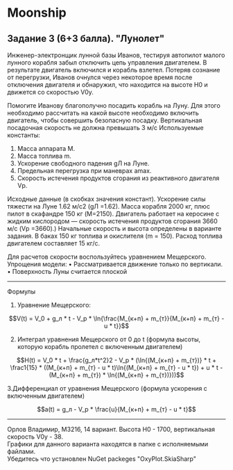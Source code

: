 # Moonship

## Задание 3 (6+3 балла). "Лунолет"

Инженер-электронщик лунной базы Иванов, тестируя автопилот малого лунного корабля
забыл отключить цепь управления двигателем. В результате двигатель включился и корабль
взлетел. Потеряв сознание от перегрузки, Иванов очнулся через некоторое время после
отключения двигателя и обнаружил, что находится на высоте H0 и движется со скоростью
V0у.

Помогите Иванову благополучно посадить корабль на Луну. Для этого необходимо
рассчитать на какой высоте необходимо включить двигатель, чтобы совершить безопасную
посадку. Вертикальная посадочная скорость не должна превышать 3 м/c
Используемые константы:

1. Масса аппарата M.
2. Масса топлива m.
3. Ускорение свободного падения gЛ на Луне.
4. Предельная перегрузка при маневрах amax.
5. Скорость истечения продуктов сгорания из реактивного двигателя Vp.
   
Исходные данные (в скобках значения констант). Ускорение силы тяжести на Луне 1.62
м/с2 (gЛ =1.62). Масса корабля 2000 кг, плюс пилот в скафандре 150 кг (M=2150).
Двигатель работает на керосине с жидким кислородом — скорость истечения продуктов
сгорания 3660 м/с (Vp =3660).) Начальные скорость и высота определены в варианте
задания. В баках 150 кг топлива и окислителя (m = 150). Расход топлива двигателем
составляет 15 кг/с.

Для расчетов скорости воспользуйтесь уравнением Мещерского.
Упрощения модели:
• Рассматривается движение только по вертикали.
• Поверхность Луны считается плоской

------
Формулы
1. Уравнение Мещерского:
   
$$V(t) = V_0 + g_л * t - V_р * \ln{\frac{M_{к+п} + m_{т}}{M_{к+п} + m_{т} - u * t}}$$

2. Интеграл уравнения Мещерского от 0 до t (формула высоты, которую корабль пролетел с включенным двигателем)

$$H(t) = V_0 * t + \frac{g_л*t^2}2 - V_р * (\ln{(M_{к+п} + m_{т})} * t + \frac1{15} * ((M_{к+п} + m_{т} - u * t)\ln{(M_{к+п} + m_{т} - u * t}) + u * t - (M_{к+п} + m_{т}) * \ln{(M_{к+п} + m_{т})}))$$

3.Дифференциал от уравнения Мещерского (формула ускорения с включенным двигателем)

$$a(t) = g_л - V_р * \frac{u}{M_{к+п} + m_{т} - u * t}$$

------
Орлов Владимир, M3216, 14 вариант. Высота H0 - 1700, вертикальная скорость V0y - 38.
<br> Графики для данного варианта находятся в папке с исполняемыми файлами. 
<br> Убедитесь что установлен NuGet packeges "OxyPlot.SkiaSharp"
